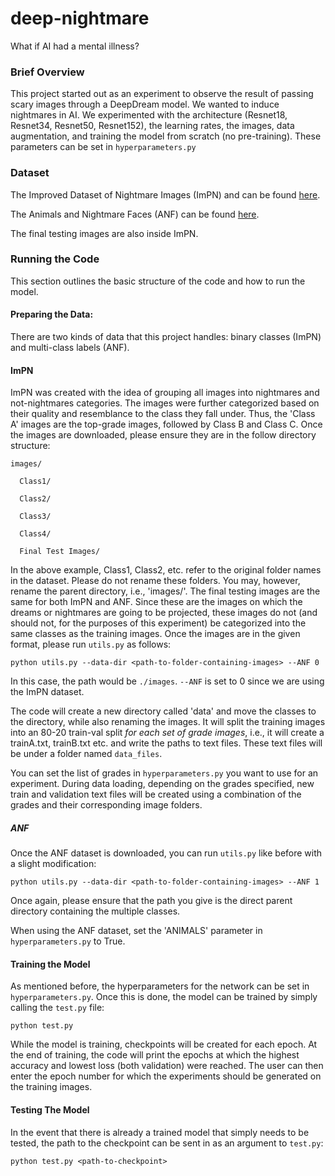 # deep-nightmare
What if AI had a mental illness?

### Brief Overview
This project started out as an experiment to observe the result of passing scary images through a DeepDream model. We wanted to induce nightmares in AI. We experimented with the architecture (Resnet18, Resnet34, Resnet50, Resnet152), the learning rates, the images, data augmentation, and training the model from scratch (no pre-training). These parameters can be set in ```hyperparameters.py```

### Dataset
The Improved Dataset of Nightmare Images (ImPN) and can be found [here](https://drive.google.com/open?id=1EnJhKBbtGkBVtwfRpsD3h22Nfi9Lj3JQ).

The Animals and Nightmare Faces (ANF) can be found [here](https://drive.google.com/open?id=1VubGXc3kbOx6S-Ir-VkOx1cO3Pjq3E3u).

The final testing images are also inside ImPN.

### Running the Code
This section outlines the basic structure of the code and how to run the model.
#### Preparing the Data:
There are two kinds of data that this project handles: binary classes (ImPN) and multi-class labels (ANF).
#### ImPN
ImPN was created with the idea of grouping all images into nightmares and not-nightmares categories. The images were further categorized based on their quality and resemblance to the class they fall under. Thus, the 'Class A' images are the top-grade images, followed by Class B and Class C.
Once the images are downloaded, please ensure they are in the follow directory structure:

    images/

      Class1/

      Class2/

      Class3/

      Class4/

      Final Test Images/

In the above example, Class1, Class2, etc. refer to the original folder names in the dataset. Please do not rename these folders. You may, however, rename the parent directory, i.e., 'images/'.
The final testing images are the same for both ImPN and ANF. Since these are the images on which the dreams or nightmares are going to be projected, these images do not (and should not, for the purposes of this experiment) be categorized into the same classes as the training images.
Once the images are in the given format, please run ```utils.py``` as follows:
```
python utils.py --data-dir <path-to-folder-containing-images> --ANF 0
```
In this case, the path would be ```./images```. ```--ANF``` is set to 0 since we are using the ImPN dataset.

The code will create a new directory called 'data' and move the classes to the directory, while also renaming the images. It will split the training images into an 80-20 train-val split *for each set of grade images*, i.e., it will create a trainA.txt, trainB.txt etc. and write the paths to text files. These text files will be under a folder named ```data_files```.

You can set the list of grades in ```hyperparameters.py``` you want to use for an experiment. During data loading, depending on the grades specified, new train and validation text files will be created using a combination of the grades and their corresponding image folders.

##### ANF
Once the ANF dataset is downloaded, you can run ```utils.py``` like before with a slight modification:
```
python utils.py --data-dir <path-to-folder-containing-images> --ANF 1
```
Once again, please ensure that the path you give is the direct parent directory containing the multiple classes.

When using the ANF dataset, set the 'ANIMALS' parameter in ```hyperparameters.py``` to True.

#### Training the Model
As mentioned before, the hyperparameters for the network can be set in ```hyperparameters.py```. Once this is done, the model can be trained by simply calling the ```test.py``` file:
```
python test.py
```

While the model is training, checkpoints will be created for each epoch. At the end of training, the code will print the epochs at which the highest accuracy and lowest loss (both validation) were reached. The user can then enter the epoch number for which the experiments should be generated on the training images.

#### Testing The Model
In the event that there is already a trained model that simply needs to be tested, the path to the checkpoint can be sent in as an argument to ```test.py```:
```
python test.py <path-to-checkpoint>
```
